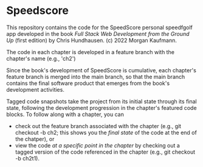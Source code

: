 # Speedscore

This repository contains the code for the SpeedScore personal speedfgolf app developed in the book *Full Stack Web Development from the Ground Up* (first edition) by Chris Hundhausen. (c) 2022 Morgan Kaufmann.

The code in each chapter is developed in a feature branch with the chapter's name (e.g., 'ch2')

Since the book's development of SpeedScore is cumulative, each chapter's feature branch is merged into the main branch, so that the main branch contains the final software product that emerges from the book's development activities.

Tagged code snapshots take the project from its initial state through its final state, following the development progression in the chapter's featured code blocks. To follow along with a chapter, you can
 * check out the feature branch associated with the chapter (e.g., git checkout -b ch2; this shows you the *final state* of the code at the end of the chatper), or
 * view the code *at a specific point in the chapter* by checking out a tagged version of the code referenced in the chapter (e.g., git checkout -b ch2t1).
